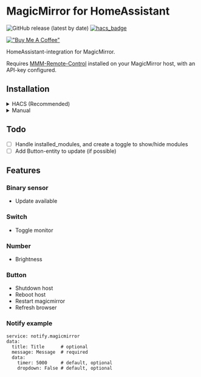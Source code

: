 # MagicMirror for HomeAssistant

![GitHub release (latest by date)](https://img.shields.io/github/v/release/sindrebroch/ha-magicmirror?style=flat-square)
[![hacs_badge](https://img.shields.io/badge/HACS-Custom-41BDF5.svg)](https://github.com/hacs/integration)

[!["Buy Me A Coffee"](https://www.buymeacoffee.com/assets/img/custom_images/orange_img.png)](https://www.buymeacoffee.com/sindrebroch)

HomeAssistant-integration for MagicMirror.

Requires [MMM-Remote-Control](https://github.com/Jopyth/MMM-Remote-Control) installed on your MagicMirror host, with an API-key configured.

## Installation

<details>
   <summary>HACS (Recommended)</summary>

1. Ensure that [HACS](https://hacs.xyz/) is installed.
2. Add this repository as a custom repository
3. Search for and install the "MagicMirror"-integration.
4. Restart Home Assistant.
5. Configure the `MagicMirror` integration.
</details>

<details>
   <summary>Manual</summary>

1. Download the `Source code (zip)` file from the
   [latest release](https://github.com/sindrebroch/ha-magicmirror/releases/latest).
2. Unpack the release and copy the `custom_components/ha-magicmirror` directory
   into the `custom_components` directory of your Home Assistant
   installation.
3. Restart Home Assistant.
4. Configure the `MagicMirror`-integration.
</details>


## Todo
- [ ] Handle installed_modules, and create a toggle to show/hide modules
- [ ] Add Button-entity to update (if possible)

## Features
### Binary sensor
- Update available

### Switch
- Toggle monitor

### Number
- Brightness

### Button
- Shutdown host
- Reboot host
- Restart magicmirror
- Refresh browser

### Notify example
```
service: notify.magicmirror
data:
  title: Title      # optional
  message: Message  # required
  data:
    timer: 5000     # default, optional
    dropdown: False # default, optional
```
